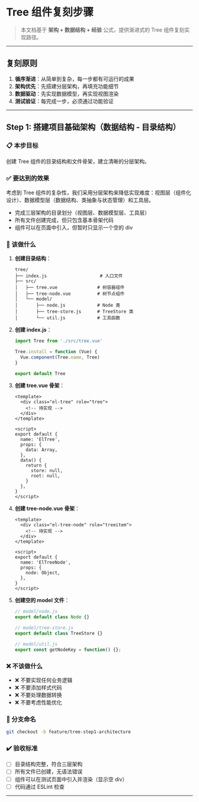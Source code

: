 # Tree 组件复刻步骤

> 本文档基于 **架构 + 数据结构 + 经验** 公式，提供渐进式的 Tree 组件复刻实现路径。

---

## 复刻原则

1. **循序渐进**：从简单到复杂，每一步都有可运行的成果
2. **架构优先**：先搭建分层架构，再填充功能细节
3. **数据驱动**：先实现数据模型，再实现视图渲染
4. **测试验证**：每完成一步，必须通过功能验证

---

## Step 1: 搭建项目基础架构（数据结构 - 目录结构）

### 📋 本步目标

创建 Tree 组件的目录结构和文件骨架，建立清晰的分层架构。

### ✅ 要达到的效果

考虑到 Tree 组件的复杂性，我们采用分层架构来降低实现难度：视图层（组件化设计）、数据模型层（数据结构、类抽象与状态管理）和工具层。

- 完成三层架构的目录划分（视图层、数据模型层、工具层）
- 所有文件创建完成，但只包含基本骨架代码
- 组件可以在页面中引入，但暂时只显示一个空的 div

### 🎯 该做什么

1. **创建目录结构**：

   ```
   tree/
   ├── index.js                    # 入口文件
   ├── src/
   │   ├── tree.vue               # 树容器组件
   │   ├── tree-node.vue          # 树节点组件
   │   └── model/
   │       ├── node.js            # Node 类
   │       ├── tree-store.js      # TreeStore 类
   │       └── util.js            # 工具函数
   ```

2. **创建 index.js**：

   ```javascript
   import Tree from './src/tree.vue'

   Tree.install = function (Vue) {
     Vue.component(Tree.name, Tree)
   }

   export default Tree
   ```

3. **创建 tree.vue 骨架**：

   ```vue
   <template>
     <div class="el-tree" role="tree">
       <!-- 待实现 -->
     </div>
   </template>

   <script>
   export default {
     name: 'ElTree',
     props: {
       data: Array,
     },
     data() {
       return {
         store: null,
         root: null,
       }
     },
   }
   </script>
   ```

4. **创建 tree-node.vue 骨架**：

   ```vue
   <template>
     <div class="el-tree-node" role="treeitem">
       <!-- 待实现 -->
     </div>
   </template>

   <script>
   export default {
     name: 'ElTreeNode',
     props: {
       node: Object,
     },
   }
   </script>
   ```

5. **创建空的 model 文件**：

   ```javascript
   // model/node.js
   export default class Node {}

   // model/tree-store.js
   export default class TreeStore {}

   // model/util.js
   export const getNodeKey = function() {};
   ```

### ❌ 不该做什么

- ❌ 不要实现任何业务逻辑
- ❌ 不要添加样式代码
- ❌ 不要处理数据转换
- ❌ 不要考虑性能优化

### 🌿 分支命名

```bash
git checkout -b feature/tree-step1-architecture
```

### ✔️ 验收标准

- [ ] 目录结构完整，符合三层架构
- [ ] 所有文件已创建，无语法错误
- [ ] 组件可以在测试页面中引入并渲染（显示空 div）
- [ ] 代码通过 ESLint 检查

---
